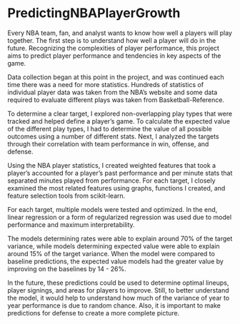 # PredictingNBAPlayerGrowth

Every NBA team, fan, and analyst wants to know how well a players will play together. The first step is to understand how well a player will do in the future. Recognizing the complexities of player performance, this project aims to predict player performance and tendencies in key aspects of the game.

Data collection began at this point in the project, and was continued each time there was a need for more statistics. Hundreds of statistics of individual player data was taken from the NBA’s website and some data required to evaluate different plays was taken from Basketball-Reference.

To determine a clear target, I explored non-overlapping play types that were tracked and helped define a player’s game. To calculate the expected value of the different play types, I had to determine the value of all possible outcomes using a number of different stats. Next, I analyzed the targets through their correlation with team performance in win, offense, and defense.

Using the NBA player statistics, I created weighted features that took a player’s accounted for a player’s past performance and per minute stats that separated minutes played from performance. For each target, I closely examined the most related features using graphs, functions I created, and feature selection tools from scikit-learn.

For each target, multiple models were tested and optimized. In the end, linear regression or a form of regularized regression was used due to model performance and maximum interpretability.

The models determining rates were able to explain around 70% of the target variance, while models determining expected value were able to explain around 15% of the target variance. When the model were compared to baseline predictions, the expected value models had the greater value by improving on the baselines by 14 - 26%. 

In the future, these predictions could be used to determine optimal lineups, player signings, and areas for players to improve. Still, to better understand the model, it would help to understand how much of the variance of year to year performance is due to random chance. Also, it is important to make predictions for defense to create a more complete picture.
